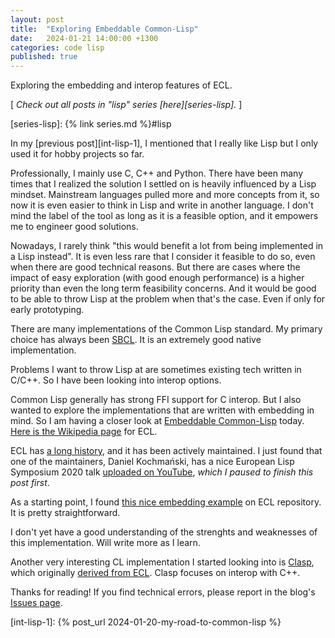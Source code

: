 ```yaml
---
layout: post
title:  "Exploring Embeddable Common-Lisp"
date:   2024-01-21 14:00:00 +1300
categories: code lisp
published: true
---
```


Exploring the embedding and interop features of ECL.

[ *Check out all posts in "lisp" series [here][series-lisp].* ]

[series-lisp]: {% link series.md %}#lisp

In my [previous post][int-lisp-1], I mentioned that I really like Lisp but I only used it for hobby projects so far.

Professionally, I mainly use C, C++ and Python. There have been many times that I realized the solution I settled on is heavily influenced by a Lisp mindset. Mainstream languages pulled more and more concepts from it, so now it is even easier to think in Lisp and write in another language. I don't mind the label of the tool as long as it is a feasible option, and it empowers me to engineer good solutions.

Nowadays, I rarely think "this would benefit a lot from being implemented in a Lisp instead". It is even less rare that I consider it feasible to do so, even when there are good technical reasons. But there are cases where the impact of easy exploration (with good enough performance) is a higher priority than even the long term feasibility concerns. And it would be good to be able to throw Lisp at the problem when that's the case. Even if only for early prototyping.

There are many implementations of the Common Lisp standard. My primary choice has always been [SBCL][sbcl-main]. It is an extremely good native implementation.

Problems I want to throw Lisp at are sometimes existing tech written in C/C++. So I have been looking into interop options.

Common Lisp generally has strong FFI support for C interop. But I also wanted to explore the implementations that are written with embedding in mind. So I am having a closer look at [Embeddable Common-Lisp][ecl-main] today. [Here is the Wikipedia page][wikipedia-ecl] for ECL.

ECL has [a long history][ecl-history], and it has been actively maintained. I just found that one of the maintainers, Daniel Kochmański, has a nice European Lisp Symposium 2020 talk [uploaded on YouTube][els-2020-on-ecl], *which I paused to finish this post first*.

As a starting point, I found [this nice embedding example][ecl-repo-example-embed] on ECL repository. It is pretty straightforward.

I don't yet have a good understanding of the strenghts and weaknesses of this implementation. Will write more as I learn.

Another very interesting CL implementation I started looking into is [Clasp][clasp-main], which originally [derived from ECL][clasp-credits]. Clasp focuses on interop with C++.

Thanks for reading! If you find technical errors, please report in the blog's [Issues page][report].

[report]: https://github.com/kenanb/kenanb-blog/issues

[int-lisp-1]: {% post_url 2024-01-20-my-road-to-common-lisp %}

[sbcl-main]: https://www.sbcl.org/
[ecl-main]: https://ecl.common-lisp.dev/main.html
[wikipedia-ecl]: https://en.wikipedia.org/wiki/Embeddable_Common_Lisp
[ecl-history]: https://ecl.common-lisp.dev/static/files/manual/current-manual/History.html
[ecl-repo-example-embed]: https://gitlab.com/embeddable-common-lisp/ecl/-/tree/develop/examples/embed
[els-2020-on-ecl]: https://www.youtube.com/watch?v=bPlVrQtkf8E
[clasp-main]: https://clasp-developers.github.io/
[clasp-credits]: https://clasp-developers.github.io/manual.html#orgd60f52d
